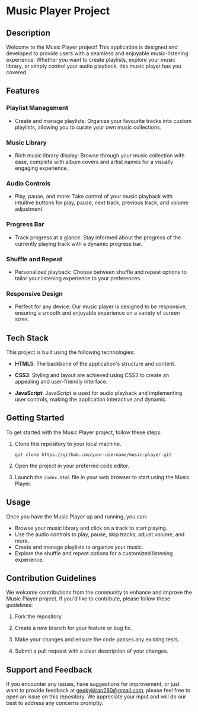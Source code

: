 # Music Player Project

## Description

Welcome to the Music Player project! This application is designed and developed to provide users with a seamless and enjoyable music-listening experience. Whether you want to create playlists, explore your music library, or simply control your audio playback, this music player has you covered.

## Features

### Playlist Management

- Create and manage playlists: Organize your favourite tracks into custom playlists, allowing you to curate your own music collections.

### Music Library

- Rich music library display: Browse through your music collection with ease, complete with album covers and artist names for a visually engaging experience.

### Audio Controls

- Play, pause, and more: Take control of your music playback with intuitive buttons for play, pause, next track, previous track, and volume adjustment.

### Progress Bar

- Track progress at a glance: Stay informed about the progress of the currently playing track with a dynamic progress bar.

### Shuffle and Repeat

- Personalized playback: Choose between shuffle and repeat options to tailor your listening experience to your preferences.

### Responsive Design

- Perfect for any device: Our music player is designed to be responsive, ensuring a smooth and enjoyable experience on a variety of screen sizes.

## Tech Stack

This project is built using the following technologies:

- **HTML5**: The backbone of the application's structure and content.

- **CSS3**: Styling and layout are achieved using CSS3 to create an appealing and user-friendly interface.

- **JavaScript**: JavaScript is used for audio playback and implementing user controls, making the application interactive and dynamic.

## Getting Started

To get started with the Music Player project, follow these steps:

1. Clone this repository to your local machine.

   ```shell
   git clone https://github.com/your-username/music-player.git
   ```

2. Open the project in your preferred code editor.

3. Launch the `index.html` file in your web browser to start using the Music Player.

## Usage

Once you have the Music Player up and running, you can:

- Browse your music library and click on a track to start playing.
- Use the audio controls to play, pause, skip tracks, adjust volume, and more.
- Create and manage playlists to organize your music.
- Explore the shuffle and repeat options for a customized listening experience.

## Contribution Guidelines

We welcome contributions from the community to enhance and improve the Music Player project. If you'd like to contribute, please follow these guidelines:

1. Fork the repository.

2. Create a new branch for your feature or bug fix.

3. Make your changes and ensure the code passes any existing tests.

4. Submit a pull request with a clear description of your changes.

## Support and Feedback

If you encounter any issues, have suggestions for improvement, or just want to provide feedback at geekykiran280@gmail.com, please feel free to open an issue on this repository. We appreciate your input and will do our best to address any concerns promptly.
